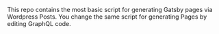 This repo contains the most basic script for generating Gatsby pages via Wordpress Posts. You change the same script for generating Pages by editing GraphQL code.
